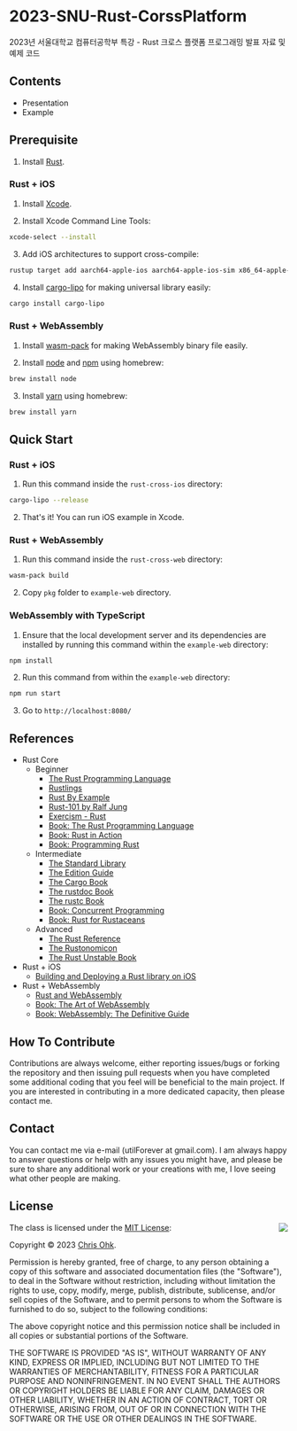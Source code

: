 # 2023-SNU-Rust-CorssPlatform

2023년 서울대학교 컴퓨터공학부 특강 - Rust 크로스 플랫폼 프로그래밍 발표 자료 및 예제 코드

## Contents

- Presentation
- Example

## Prerequisite

1. Install [Rust](https://www.rust-lang.org/learn/get-started).

### Rust + iOS

1. Install [Xcode](https://developer.apple.com/xcode/).

2. Install Xcode Command Line Tools:

```sh
xcode-select --install
```

3. Add iOS architectures to support cross-compile:

```sh
rustup target add aarch64-apple-ios aarch64-apple-ios-sim x86_64-apple-ios
```

4. Install [cargo-lipo](https://github.com/TimNN/cargo-lipo) for making universal library easily:

```sh
cargo install cargo-lipo
```

### Rust + WebAssembly

1. Install [wasm-pack](https://rustwasm.github.io/wasm-pack/) for making WebAssembly binary file easily.

2. Install [node](https://nodejs.org/en/) and [npm](https://www.npmjs.com/) using homebrew:

```sh
brew install node
```

3. Install [yarn](https://yarnpkg.com/) using homebrew:

```sh
brew install yarn
```

## Quick Start

### Rust + iOS

1. Run this command inside the `rust-cross-ios` directory:

```sh
cargo-lipo --release
```

2. That's it! You can run iOS example in Xcode.

### Rust + WebAssembly

1. Run this command inside the `rust-cross-web` directory:

```sh
wasm-pack build
```

2. Copy `pkg` folder to `example-web` directory.

### WebAssembly with TypeScript

1. Ensure that the local development server and its dependencies are installed by running this command within the `example-web` directory:
```sh
npm install
```

2. Run this command from within the `example-web` directory:
```sh
npm run start
```

3. Go to `http://localhost:8080/`

## References

- Rust Core
  - Beginner
    * [The Rust Programming Language](https://doc.rust-lang.org/book/)
    * [Rustlings](https://github.com/rust-lang/rustlings/)
    * [Rust By Example](https://doc.rust-lang.org/stable/rust-by-example/)
    * [Rust-101 by Ralf Jung](https://www.ralfj.de/projects/rust-101/main.html)
    * [Exercism - Rust](https://exercism.org/tracks/rust)
    * [Book: The Rust Programming Language](http://www.yes24.com/Product/Goods/83075894)
    * [Book: Rust in Action](https://www.manning.com/books/rust-in-action)
    * [Book: Programming Rust](https://www.oreilly.com/library/view/programming-rust-2nd/9781492052586/)
  - Intermediate
    * [The Standard Library](https://doc.rust-lang.org/std/index.html)
    * [The Edition Guide](https://doc.rust-lang.org/edition-guide/index.html)
    * [The Cargo Book](https://doc.rust-lang.org/cargo/index.html)
    * [The rustdoc Book](https://doc.rust-lang.org/rustdoc/index.html)
    * [The rustc Book](https://doc.rust-lang.org/rustc/index.html)
    * [Book: Concurrent Programming](http://www.yes24.com/Product/Goods/108570426)
    * [Book: Rust for Rustaceans](https://rust-for-rustaceans.com/)
  - Advanced
    * [The Rust Reference](https://doc.rust-lang.org/reference/index.html)
    * [The Rustonomicon](https://doc.rust-lang.org/nomicon/index.html)
    * [The Rust Unstable Book](https://doc.rust-lang.org/nightly/unstable-book/index.html)
- Rust + iOS
  * [Building and Deploying a Rust library on iOS](https://mozilla.github.io/firefox-browser-architecture/experiments/2017-09-06-rust-on-ios.html)
- Rust + WebAssembly
  * [Rust and WebAssembly](https://rustwasm.github.io/docs/book/)
  * [Book: The Art of WebAssembly](https://nostarch.com/art-webassembly)
  * [Book: WebAssembly: The Definitive Guide](https://www.oreilly.com/library/view/webassembly-the-definitive/9781492089834/)

## How To Contribute

Contributions are always welcome, either reporting issues/bugs or forking the repository and then issuing pull requests when you have completed some additional coding that you feel will be beneficial to the main project. If you are interested in contributing in a more dedicated capacity, then please contact me.

## Contact

You can contact me via e-mail (utilForever at gmail.com). I am always happy to answer questions or help with any issues you might have, and please be sure to share any additional work or your creations with me, I love seeing what other people are making.

## License

<img align="right" src="http://opensource.org/trademarks/opensource/OSI-Approved-License-100x137.png">

The class is licensed under the [MIT License](http://opensource.org/licenses/MIT):

Copyright &copy; 2023 [Chris Ohk](http://www.github.com/utilForever).

Permission is hereby granted, free of charge, to any person obtaining a copy of this software and associated documentation files (the "Software"), to deal in the Software without restriction, including without limitation the rights to use, copy, modify, merge, publish, distribute, sublicense, and/or sell copies of the Software, and to permit persons to whom the Software is furnished to do so, subject to the following conditions:

The above copyright notice and this permission notice shall be included in all copies or substantial portions of the Software.

THE SOFTWARE IS PROVIDED "AS IS", WITHOUT WARRANTY OF ANY KIND, EXPRESS OR IMPLIED, INCLUDING BUT NOT LIMITED TO THE WARRANTIES OF MERCHANTABILITY, FITNESS FOR A PARTICULAR PURPOSE AND NONINFRINGEMENT. IN NO EVENT SHALL THE AUTHORS OR COPYRIGHT HOLDERS BE LIABLE FOR ANY CLAIM, DAMAGES OR OTHER LIABILITY, WHETHER IN AN ACTION OF CONTRACT, TORT OR OTHERWISE, ARISING FROM, OUT OF OR IN CONNECTION WITH THE SOFTWARE OR THE USE OR OTHER DEALINGS IN THE SOFTWARE.
